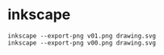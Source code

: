 


# inkscape

```
inkscape --export-png v01.png drawing.svg
inkscape --export-png v00.png drawing.svg
```
